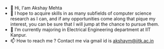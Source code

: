  - 👋 Hi, I'am Akshay Mehta 
 -  👀 I hope to acquire skills in as many subfields of computer science research as I can, and if any opportunities come along that pique my interest, you can be sure that I will jump at the chance to pursue them.
 -  🌱 I’m currently majoring in Electrical Engineering department at IIT Kanpur. 
 -   📫 How to reach me ? Contact me via gmail id is akshaym@iitk.ac.in

<!--
**Akshay024/Akshay024** is a ✨ _special_ ✨ repository because its `README.md` (this file) appears on your GitHub profile.

Here are some ideas to get you started:

- 🔭 I’m currently working on ...
- 🌱 I’m currently learning ...
- 👯 I’m looking to collaborate on ...
- 🤔 I’m looking for help with ...
- 💬 Ask me about ...
- 📫 How to reach me: ...
- 😄 Pronouns: ...
- ⚡ Fun fact: ...
-->
